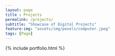 ```yaml
--- 
layout: page
title : Projects 
permalink: /projects/
subtitle: "Showcase of Digital Projects" 
feature-img: "assets/img/pexels/computer.jpeg"
tags: [Page]
---
```


{% include portfolio.html %}
